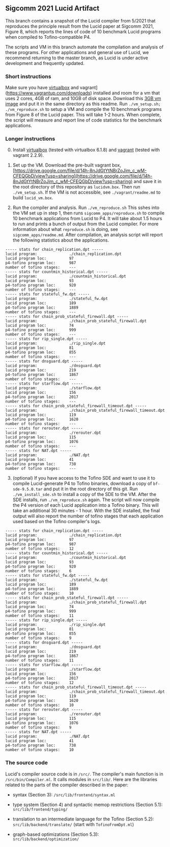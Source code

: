 ## Sigcomm 2021 Lucid Artifact

This branch contains a snapshot of the Lucid compiler from 5/2021 that reproduces the principle result from the Lucid paper at Sigcomm 2021, Figure 8, which reports the lines of code of 10 benchmark Lucid programs when compiled to Tofino-compatible P4.

The scripts and VM in this branch automate the compilation and analysis of these programs. For other applications and general use of Lucid, we recommend returning to the master branch, as Lucid is under active development and frequently updated. 

### Short instructions

Make sure you have [virtualbox](https://www.virtualbox.org/wiki/Downloads) and vagrant](https://www.vagrantup.com/downloads) installed and room for a vm that uses 2 cores, 4GB of ram, and 10GB of disk space. Download this [3GB vm image](https://drive.google.com/file/d/14h-8nJdGtYtNBrZoJim_c_wM-CFEQGbD/view?usp=sharing) and put it in the same directory as this readme. Run ``./vm_setup.sh; ./vm_reproduce.sh`` to setup a VM and compile the 10 benchmark programs from Figure 8 of the Lucid paper. This will take 1-2 hours. When complete, the script will measure and report line of code statistics for the benchmark applications. 

### Longer instructions

0. Install [virtualbox](https://www.virtualbox.org/wiki/Downloads) (tested with virtualbox 6.1.8) and [vagrant](https://www.vagrantup.com/downloads) (tested with vagrant 2.2.9).

1. Set up the VM. Download the pre-built vagrant box, [https://drive.google.com/file/d/14h-8nJdGtYtNBrZoJim_c_wM-CFEQGbD/view?usp=sharing](https://drive.google.com/file/d/14h-8nJdGtYtNBrZoJim_c_wM-CFEQGbD/view?usp=sharing) and save it in the root directory of this repository as ``lucidvm.box``. Then run ``./vm_setup.sh``. If the VM is not accessible, see ``./vagrant/readme.md`` to build ``lucid_vm.box``.

2. Run the compiler and analysis. Run ``./vm_reproduce.sh`` This sshes into the VM set up in step 1, then runs ``sigcomm_apps/reproduce.sh`` to compile 10 benchmark applications from Lucid to P4. It will take about 1.5 hours to run and prints a bunch of output from the Lucid compiler. For more information about what ``reproduce.sh`` is doing, see ``sigcomm_apps/readme.md``. After compilation, an analysis script will report the following statistics about the applications.
```
----- stats for chain_replication.dpt -----
lucid program:              ./chain_replication.dpt
lucid program loc:          97
p4-tofino program loc:      987
number of tofino stages:    ---
----- stats for countmin_historical.dpt -----
lucid program:              ./countmin_historical.dpt
lucid program loc:          93
p4-tofino program loc:      920
number of tofino stages:    ---
----- stats for stateful_fw.dpt -----
lucid program:              ./stateful_fw.dpt
lucid program loc:          189
p4-tofino program loc:      1889
number of tofino stages:    ---
----- stats for chain_prob_stateful_firewall.dpt -----
lucid program:              ./chain_prob_stateful_firewall.dpt
lucid program loc:          74
p4-tofino program loc:      999
number of tofino stages:    ---
----- stats for rip_single.dpt -----
lucid program:              ./rip_single.dpt
lucid program loc:          81
p4-tofino program loc:      855
number of tofino stages:    ---
----- stats for dnsguard.dpt -----
lucid program:              ./dnsguard.dpt
lucid program loc:          219
p4-tofino program loc:      1867
number of tofino stages:    ---
----- stats for starflow.dpt -----
lucid program:              ./starflow.dpt
lucid program loc:          156
p4-tofino program loc:      2017
number of tofino stages:    ---
----- stats for chain_prob_stateful_firewall_timeout.dpt -----
lucid program:              ./chain_prob_stateful_firewall_timeout.dpt
lucid program loc:          119
p4-tofino program loc:      1620
number of tofino stages:    ---
----- stats for rerouter.dpt -----
lucid program:              ./rerouter.dpt
lucid program loc:          115
p4-tofino program loc:      1076
number of tofino stages:    ---
----- stats for NAT.dpt -----
lucid program:              ./NAT.dpt
lucid program loc:          41
p4-tofino program loc:      738
number of tofino stages:    ---
```

3. (optional) If you have access to the Tofino SDE and want to use it to compile Lucid-generate P4 to Tofino binaries, download a copy of ``bf-sde-9.5.0.tar`` and put it in the root directory of this git. Run ``./vm_install_sde.sh`` to install a copy of the SDE to the VM. After the SDE installs, run ``./vm_reproduce.sh`` again. The script will now compile the P4 version of each Lucid application into a Tofino binary. This will take an additional 30 minutes - 1 hour. With the SDE installed, the final output will also report the number of tofino stages that each application used based on the Tofino compiler's logs.
```
----- stats for chain_replication.dpt -----
lucid program:              ./chain_replication.dpt
lucid program loc:          97
p4-tofino program loc:      987
number of tofino stages:    12
----- stats for countmin_historical.dpt -----
lucid program:              ./countmin_historical.dpt
lucid program loc:          93
p4-tofino program loc:      920
number of tofino stages:    6
----- stats for stateful_fw.dpt -----
lucid program:              ./stateful_fw.dpt
lucid program loc:          189
p4-tofino program loc:      1889
number of tofino stages:    10
----- stats for chain_prob_stateful_firewall.dpt -----
lucid program:              ./chain_prob_stateful_firewall.dpt
lucid program loc:          74
p4-tofino program loc:      999
number of tofino stages:    11
----- stats for rip_single.dpt -----
lucid program:              ./rip_single.dpt
lucid program loc:          81
p4-tofino program loc:      855
number of tofino stages:    9
----- stats for dnsguard.dpt -----
lucid program:              ./dnsguard.dpt
lucid program loc:          219
p4-tofino program loc:      1867
number of tofino stages:    11
----- stats for starflow.dpt -----
lucid program:              ./starflow.dpt
lucid program loc:          156
p4-tofino program loc:      2017
number of tofino stages:    12
----- stats for chain_prob_stateful_firewall_timeout.dpt -----
lucid program:              ./chain_prob_stateful_firewall_timeout.dpt
lucid program loc:          119
p4-tofino program loc:      1620
number of tofino stages:    10
----- stats for rerouter.dpt -----
lucid program:              ./rerouter.dpt
lucid program loc:          115
p4-tofino program loc:      1076
number of tofino stages:    9
----- stats for NAT.dpt -----
lucid program:              ./NAT.dpt
lucid program loc:          41
p4-tofino program loc:      738
number of tofino stages:    10
```

### The source code

Lucid's compiler source code is in ``/src/``. The compiler's main function is in ``/src/bin/Compiler.ml``. It calls modules in ``src/lib/``. Here are the libraries related to the parts of the compiler described in the paper: 

- syntax (Section 3): ``/src/lib/frontend/syntax.ml``

- type system (Section 4) and syntactic memop restrictions (Section 5.1): ``src/lib/frontend/typing/``

- translation to an intermediate language for the Tofino (Section 5.2): ``src/lib/backend/translate/`` (start with ``TofinoFromDpt.ml``)

- graph-based optimizations (Section 5.3): ``src/lib/backend/optimization/``

